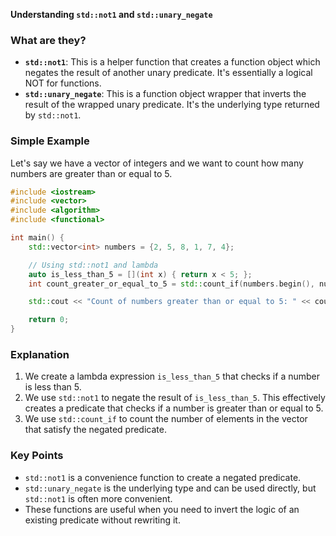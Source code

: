 **Understanding `std::not1` and `std::unary_negate`**

### What are they?
* **`std::not1`**: This is a helper function that creates a function object which negates the result of another unary predicate. It's essentially a logical NOT for functions.
* **`std::unary_negate`**: This is a function object wrapper that inverts the result of the wrapped unary predicate. It's the underlying type returned by `std::not1`.

### Simple Example
Let's say we have a vector of integers and we want to count how many numbers are greater than or equal to 5.

```cpp
#include <iostream>
#include <vector>
#include <algorithm>
#include <functional>

int main() {
    std::vector<int> numbers = {2, 5, 8, 1, 7, 4};

    // Using std::not1 and lambda
    auto is_less_than_5 = [](int x) { return x < 5; };
    int count_greater_or_equal_to_5 = std::count_if(numbers.begin(), numbers.end(), std::not1(is_less_than_5));

    std::cout << "Count of numbers greater than or equal to 5: " << count_greater_or_equal_to_5 << std::endl;

    return 0;
}
```

### Explanation
1. We create a lambda expression `is_less_than_5` that checks if a number is less than 5.
2. We use `std::not1` to negate the result of `is_less_than_5`. This effectively creates a predicate that checks if a number is greater than or equal to 5.
3. We use `std::count_if` to count the number of elements in the vector that satisfy the negated predicate.

### Key Points
* `std::not1` is a convenience function to create a negated predicate.
* `std::unary_negate` is the underlying type and can be used directly, but `std::not1` is often more convenient.
* These functions are useful when you need to invert the logic of an existing predicate without rewriting it.

